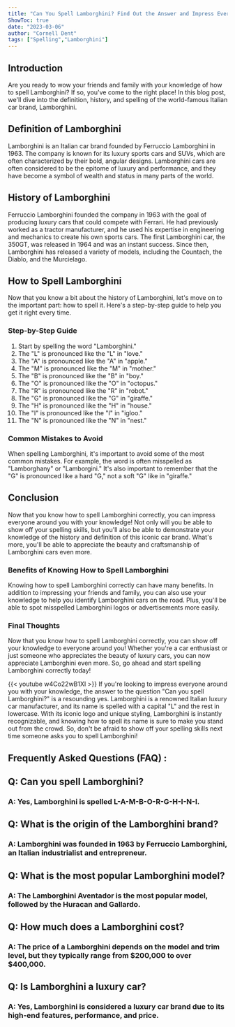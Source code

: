 ```yaml
---
title: "Can You Spell Lamborghini? Find Out the Answer and Impress Everyone Around You!"
ShowToc: true 
date: "2023-03-06"
author: "Cornell Dent" 
tags: ["Spelling","Lamborghini"]
---
```

## Introduction 
Are you ready to wow your friends and family with your knowledge of how to spell Lamborghini? If so, you've come to the right place! In this blog post, we'll dive into the definition, history, and spelling of the world-famous Italian car brand, Lamborghini. 

## Definition of Lamborghini
Lamborghini is an Italian car brand founded by Ferruccio Lamborghini in 1963. The company is known for its luxury sports cars and SUVs, which are often characterized by their bold, angular designs. Lamborghini cars are often considered to be the epitome of luxury and performance, and they have become a symbol of wealth and status in many parts of the world.

## History of Lamborghini
Ferruccio Lamborghini founded the company in 1963 with the goal of producing luxury cars that could compete with Ferrari. He had previously worked as a tractor manufacturer, and he used his expertise in engineering and mechanics to create his own sports cars. The first Lamborghini car, the 350GT, was released in 1964 and was an instant success. Since then, Lamborghini has released a variety of models, including the Countach, the Diablo, and the Murcielago.

## How to Spell Lamborghini
Now that you know a bit about the history of Lamborghini, let's move on to the important part: how to spell it. Here's a step-by-step guide to help you get it right every time.

### Step-by-Step Guide
1. Start by spelling the word "Lamborghini."
2. The "L" is pronounced like the "L" in "love."
3. The "A" is pronounced like the "A" in "apple."
4. The "M" is pronounced like the "M" in "mother."
5. The "B" is pronounced like the "B" in "boy."
6. The "O" is pronounced like the "O" in "octopus."
7. The "R" is pronounced like the "R" in "robot."
8. The "G" is pronounced like the "G" in "giraffe."
9. The "H" is pronounced like the "H" in "house."
10. The "I" is pronounced like the "I" in "igloo."
11. The "N" is pronounced like the "N" in "nest."

### Common Mistakes to Avoid
When spelling Lamborghini, it's important to avoid some of the most common mistakes. For example, the word is often misspelled as "Lamborghany" or "Lamborgini." It's also important to remember that the "G" is pronounced like a hard "G," not a soft "G" like in "giraffe." 

## Conclusion
Now that you know how to spell Lamborghini correctly, you can impress everyone around you with your knowledge! Not only will you be able to show off your spelling skills, but you'll also be able to demonstrate your knowledge of the history and definition of this iconic car brand. What's more, you'll be able to appreciate the beauty and craftsmanship of Lamborghini cars even more. 

### Benefits of Knowing How to Spell Lamborghini
Knowing how to spell Lamborghini correctly can have many benefits. In addition to impressing your friends and family, you can also use your knowledge to help you identify Lamborghini cars on the road. Plus, you'll be able to spot misspelled Lamborghini logos or advertisements more easily. 

### Final Thoughts
Now that you know how to spell Lamborghini correctly, you can show off your knowledge to everyone around you! Whether you're a car enthusiast or just someone who appreciates the beauty of luxury cars, you can now appreciate Lamborghini even more. So, go ahead and start spelling Lamborghini correctly today!

{{< youtube w4Co22wB1XI >}} 
If you're looking to impress everyone around you with your knowledge, the answer to the question "Can you spell Lamborghini?" is a resounding yes. Lamborghini is a renowned Italian luxury car manufacturer, and its name is spelled with a capital "L" and the rest in lowercase. With its iconic logo and unique styling, Lamborghini is instantly recognizable, and knowing how to spell its name is sure to make you stand out from the crowd. So, don't be afraid to show off your spelling skills next time someone asks you to spell Lamborghini!

## Frequently Asked Questions (FAQ) :
<h2>Q: Can you spell Lamborghini?</h2>

<h3>A: Yes, Lamborghini is spelled L-A-M-B-O-R-G-H-I-N-I.</h3>

<h2>Q: What is the origin of the Lamborghini brand?</h2>

<h3>A: Lamborghini was founded in 1963 by Ferruccio Lamborghini, an Italian industrialist and entrepreneur.</h3>

<h2>Q: What is the most popular Lamborghini model?</h2>

<h3>A: The Lamborghini Aventador is the most popular model, followed by the Huracan and Gallardo.</h3>

<h2>Q: How much does a Lamborghini cost?</h2>

<h3>A: The price of a Lamborghini depends on the model and trim level, but they typically range from $200,000 to over $400,000.</h3>

<h2>Q: Is Lamborghini a luxury car?</h2>

<h3>A: Yes, Lamborghini is considered a luxury car brand due to its high-end features, performance, and price.</h3>





